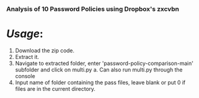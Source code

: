 ### Analysis of 10 Password Policies using Dropbox's zxcvbn
# _Usage_:

1. Download the zip code.
2. Extract it.
3. Navigate to extracted folder, enter 'password-policy-comparison-main' subfolder and click on multi.py
    a. Can also run multi.py through the console 
4. Input name of folder containing the pass files, leave blank or put 0 if files are in the current directory.

